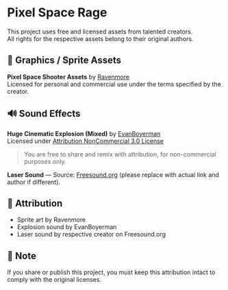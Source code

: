 # Pixel Space Rage

This project uses free and licensed assets from talented creators.  
All rights for the respective assets belong to their original authors.

## 🎨 Graphics / Sprite Assets
**Pixel Space Shooter Assets** by [Ravenmore](https://ravenmore.itch.io/pixel-space-shooter-assets)  
Licensed for personal and commercial use under the terms specified by the creator.

## 🔊 Sound Effects
**Huge Cinematic Explosion (Mixed)** by [EvanBoyerman](https://freesound.org/people/EvanBoyerman/sounds/398799/)  
Licensed under [Attribution NonCommercial 3.0 License](https://creativecommons.org/licenses/by-nc/3.0/)  
> You are free to share and remix with attribution, for non-commercial purposes only.

**Laser Sound** — Source: [Freesound.org](https://freesound.org) (please replace with actual link and author if different).  

## 📜 Attribution
- Sprite art by Ravenmore  
- Explosion sound by EvanBoyerman  
- Laser sound by respective creator on Freesound.org  

## 📌 Note
If you share or publish this project, you must keep this attribution intact to comply with the original licenses.

